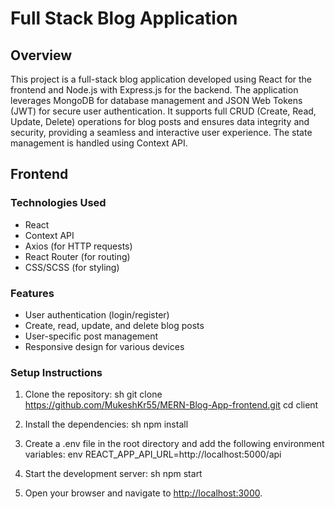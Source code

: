 # Full Stack Blog Application

## Overview
This project is a full-stack blog application developed using React for the frontend and Node.js with Express.js for the backend. The application leverages MongoDB for database management and JSON Web Tokens (JWT) for secure user authentication. It supports full CRUD (Create, Read, Update, Delete) operations for blog posts and ensures data integrity and security, providing a seamless and interactive user experience. The state management is handled using Context API.

## Frontend

### Technologies Used
- React
- Context API
- Axios (for HTTP requests)
- React Router (for routing)
- CSS/SCSS (for styling)

### Features
- User authentication (login/register)
- Create, read, update, and delete blog posts
- User-specific post management
- Responsive design for various devices

### Setup Instructions
1. Clone the repository:
    sh
    git clone https://github.com/MukeshKr55/MERN-Blog-App-frontend.git
    cd client
    

2. Install the dependencies:
    sh
    npm install
    

3. Create a .env file in the root directory and add the following environment variables:
    env
    REACT_APP_API_URL=http://localhost:5000/api
    

4. Start the development server:
    sh
    npm start
    

5. Open your browser and navigate to [http://localhost:3000](http://localhost:3000).


